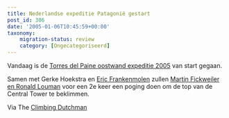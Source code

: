 ```yaml
---
title: Nederlandse expeditie Patagonië gestart
post_id: 306
date: '2005-01-06T10:45:59+00:00'
taxonomy:
    migration-status: review
    category: [Ongecategoriseerd]
---
```

Vandaag is de [Torres del Paine oostwand expeditie 2005](http://www.bigwall.nl/2004torresdelpaine/home.htm#pata05) van start gegaan.

Samen met Gerke Hoekstra en [Eric Frankenmolen](http://www.frankenmolen.com/) zullen [Martin Fickweiler en Ronald Louman](http://www.bigwall.nl/2004torresdelpaine/fotoalbum_klimmers/index.htm) voor een 2e keer een poging doen om de top van de Central Tower te beklimmen.

Via The [Climbing Dutchman](http://www.climbingdutchman.com/index.php?weblog=99)